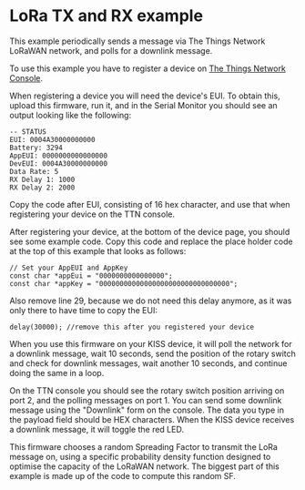 # LoRa TX and RX example

This example periodically sends a message via The Things Network LoRaWAN network, and polls for a downlink message.

To use this example you have to register a device on [The Things Network Console](https://console.thethingsnetwork.org/applications). 

When registering a device you will need the device's EUI. To obtain this, upload this firmware, run it, and in the Serial Monitor you should see an output looking like the following:

```
-- STATUS
EUI: 0004A30000000000
Battery: 3294
AppEUI: 0000000000000000
DevEUI: 0004A30000000000
Data Rate: 5
RX Delay 1: 1000
RX Delay 2: 2000
```

Copy the code after EUI, consisting of 16 hex character, and use that when registering your device on the TTN console.

After registering your device, at the bottom of the device page, you should see some example code. Copy this code and replace the place holder code at the top of this example that looks as follows:

```
// Set your AppEUI and AppKey
const char *appEui = "0000000000000000";
const char *appKey = "00000000000000000000000000000000";
```

Also remove line 29, because we do not need this delay anymore, as it was only there to have time to copy the EUI:

```
delay(30000); //remove this after you registered your device
```



When you use this firmware on your KISS device, it will poll the network for a downlink message, wait 10 seconds, send the position of the rotary switch and check for downlink messages, wait another 10 seconds, and continue doing the same in a loop.

On the TTN console you should see the rotary switch position arriving on port 2, and the polling messages on port 1. You can send some downlink message using the "Downlink" form on the console. The data you type in the payload field should be HEX characters. When the KISS device receives a downlink message, it will toggle the red LED.

This firmware chooses a random Spreading Factor to transmit the LoRa message on, using a specific probability density function designed to optimise the capacity of the LoRaWAN network. The biggest part of this example is made up of the code to compute this random SF.